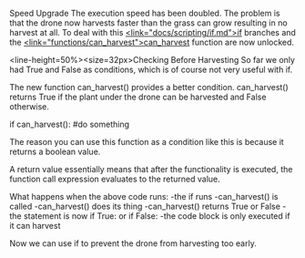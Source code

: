 Speed Upgrade</size>
</line-height>
The execution speed has been doubled. The problem is that the drone now harvests faster than the grass can grow resulting in no harvest at all. To deal with this <u><link="docs/scripting/if.md">if</link></u> branches and the <u><link="functions/can_harvest">can_harvest</link></u> function are now unlocked.

<line-height=50%><size=32px>Checking Before Harvesting</size>
</line-height>
So far we only had True and False as conditions, which is of course not very useful with if. 

The new function can_harvest() provides a better condition. can_harvest() returns True if the plant under the drone can be harvested and False otherwise.

if can_harvest():
	#do something

The reason you can use this function as a condition like this is because it returns a boolean value.

A return value essentially means that after the functionality is executed, the function call expression evaluates to the returned value.

What happens when the above code runs:
	-the if runs
	-can_harvest() is called
	-can_harvest() does its thing
	-can_harvest() returns True or False
	-the statement is now if True: or if False:
	-the code block is only executed if it can harvest

Now we can use if to prevent the drone from harvesting too early.
